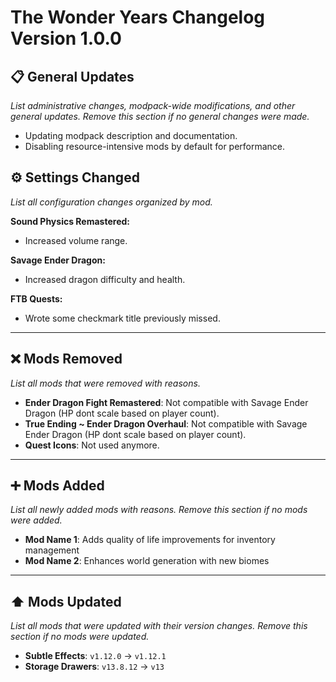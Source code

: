 # The Wonder Years Changelog Version 1.0.0

## 📋 General Updates

*List administrative changes, modpack-wide modifications, and other general updates. Remove this section if no general changes were made.*

- Updating modpack description and documentation.
- Disabling resource-intensive mods by default for performance.

## ⚙️ Settings Changed

*List all configuration changes organized by mod.*

**Sound Physics Remastered:**

- Increased volume range.

**Savage Ender Dragon:**

- Increased dragon difficulty and health.

**FTB Quests:**

- Wrote some checkmark title previously missed.

---

## ❌ Mods Removed

*List all mods that were removed with reasons.*

- **Ender Dragon Fight Remastered**: Not compatible with Savage Ender Dragon (HP dont scale based on player count).
- **True Ending ~ Ender Dragon Overhaul**: Not compatible with Savage Ender Dragon (HP dont scale based on player count).
- **Quest Icons**: Not used anymore.

---

## ➕ Mods Added

*List all newly added mods with reasons. Remove this section if no mods were added.*

- **Mod Name 1**: Adds quality of life improvements for inventory management
- **Mod Name 2**: Enhances world generation with new biomes

---

## ⬆️ Mods Updated

*List all mods that were updated with their version changes. Remove this section if no mods were updated.*

- **Subtle Effects**: `v1.12.0` → `v1.12.1`
- **Storage Drawers**: `v13.8.12` → `v13`
